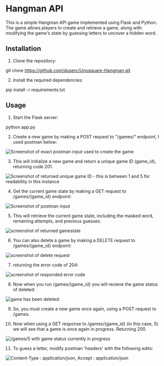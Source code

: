 # Hangman API

This is a simple Hangman API game implemented using Flask and Python. The game allows players to create and retrieve a game, along with modifying the game's state by guessing letters to uncover a hidden word. 

## Installation

1. Clone the repository: 

git clone https://github.com/duserc/Unosquare-Hangman.git

2. Install the required dependencies:

pip install -r requirements.txt

## Usage

1. Start the Flask server:

python app.py

2. Create a new game by making a POST request to "/games/" endpoint, I used postman below:

<picture>
  <img alt="Screenshot of exact postman input used to create the game" src="https://github.com/duserc/Unosquare-hangman/images/unop/p1.png">
</picture>

3. This will initialize a new game and return a unique game ID (game_id), returning code 201.

<picture>
  <img alt="Screenshot of returned unique game ID - this is between 1 and 5 for readability in this instance" src="https://github.com/duserc/Unosquare-hangman/images/unop/p2.png">
</picture>

4. Get the current game state by making a GET request to /games/{game_id} endpoint:

<picture>
  <img alt="Screenshot of postman input" src="https://github.com/duserc/Unosquare-hangman/images/unop/p3.png">
</picture>

5. This will retrieve the current game state, including the masked word, remaining attempts, and previous guesses.

<picture>
  <img alt="screenshot of returned gamestate" src="https://github.com/duserc/Unosquare-hangman/images/unop/p4.png">
</picture>

6. You can also delete a game by making a DELETE request to /games/{game_id} endpoint:

<picture>
  <img alt ="screenshot of delete request" src="https://github.com/duserc/Unosquare-hangman/images/unop/p5.png">
</picture>

7. returning the error code of 204:

<picture>
  <img alt="screenshot of responded error code" src="https://github.com/duserc/Unosquare-hangman/images/unop/p6.png">
</picture>

8. Now when you run /games/{game_id} you will recieve the game status of deleted:

<picture>
  <img alt="game has been deleted:" src="https://github.com/duserc/Unosquare-hangman/images/unop/p7.png">
</picture>

9. So, you must create a new game once again, using a POST request to /games.

10. Now when using a GET response to /games/{game_id} (in this case, 5) we will see that a game is once again in progress. Returning 200.

<picture>
  <img alt="/games/5 with game status currently in progress" src="https://github.com/duserc/Unosquare-hangman/images/unop/p8.png">
</picture>

11. To guess a letter, modify postman 'headers' with the following edits: 

<picture>
  <img alt="Content-Type : application/json, Accept : application/json" src="https://github.com/duserc/Unosquare-hangman/images/unop/p9.png">
</picture>

